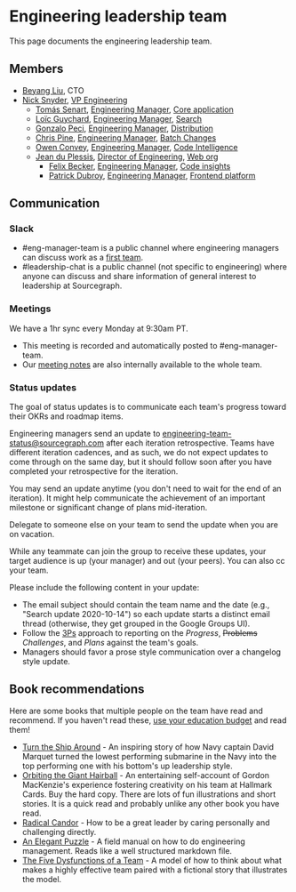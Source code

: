 # Engineering leadership team

This page documents the engineering leadership team.

## Members

- [Beyang Liu](../../../company/team/index.md#beyang-liu), CTO
- [Nick Snyder](../../../company/team/index.md#nick-snyder-he-him), [VP Engineering](../roles.md#vp-engineering)
  - [Tomás Senart](../../../company/team/index.md#tomás-senart), [Engineering Manager](../roles.md#engineering-manager), [Core application](../core-application/index.md)
  - [Loïc Guychard](../../../company/team/index.md#loïc-guychard), [Engineering Manager](../roles.md#engineering-manager), [Search](../search/index.md)
  - [Gonzalo Peci](../../../company/team/index.md#gonzalo-peci-hehim), [Engineering Manager](../roles.md#engineering-manager), [Distribution](../distribution/index.md)
  - [Chris Pine](../../../company/team/index.md#chris-pine-he-she-they-chris), [Engineering Manager](../roles.md#engineering-manager), [Batch Changes](../batch-changes/index.md)
  - [Owen Convey](../../../company/team/index.md#owen-convey-he-him), [Engineering Manager](../roles.md#engineering-manager), [Code Intelligence](../code-intelligence/index.md)
  - [Jean du Plessis](../../../company/team/index.md#jean-du-plessis-he-him), [Director of Engineering](../roles.md#engineering-manager), [Web org](../web/index.md)
    - [Felix Becker](../../../company/team/index.md#felix-becker), [Engineering Manager](../roles.md#engineering-manager), [Code insights](../web/code-insights/index.md)
    - [Patrick Dubroy](../../../company/team/index.md#patric-dubroy-he-him), [Engineering Manager](../roles.md#engineering-manager), [Frontend platform](../web/frontend-platform/index.md)

## Communication

### Slack

- #eng-manager-team is a public channel where engineering managers can discuss work as a [first team](https://lethain.com/first-team/).
- #leadership-chat is a public channel (not specific to engineering) where anyone can discuss and share information of general interest to leadership at Sourcegraph.

### Meetings

We have a 1hr sync every Monday at 9:30am PT.

- This meeting is recorded and automatically posted to #eng-manager-team.
- Our [meeting notes](https://docs.google.com/document/d/1nZTGua3cdMTJLwANlBZNX2uXiDXLuYDBkH9tehwdqTY/edit#) are also internally available to the whole team.

### Status updates

The goal of status updates is to communicate each team's progress toward their OKRs and roadmap items.

Engineering managers send an update to [engineering-team-status@sourcegraph.com](https://groups.google.com/a/sourcegraph.com/g/engineering-team-status) after each iteration retrospective. Teams have different iteration cadences, and as such, we do not expect updates to come through on the same day, but it should follow soon after you have completed your retrospective for the iteration.

You may send an update anytime (you don't need to wait for the end of an iteration). It might help communicate the achievement of an important milestone or significant change of plans mid-iteration.

Delegate to someone else on your team to send the update when you are on vacation.

While any teammate can join the group to receive these updates, your target audience is up (your manager) and out (your peers). You can also cc your team.

Please include the following content in your update:

- The email subject should contain the team name and the date (e.g., "Search update 2020-10-14") so each update starts a distinct email thread (otherwise, they get grouped in the Google Groups UI).
- Follow the [3Ps](https://en.wikipedia.org/wiki/Progress,_plans,_problems) approach to reporting on the _Progress_, ~~Problems~~ _Challenges_, and _Plans_ against the team's goals.
- Managers should favor a prose style communication over a changelog style update.

## Book recommendations

Here are some books that multiple people on the team have read and recommend. If you haven't read these, [use your education budget](../../people-ops/travel.md#professional-development-and-education) and read them!

- [Turn the Ship Around](https://www.amazon.com/Turn-Ship-Around-Turning-Followers/dp/1591846404/) - An inspiring story of how Navy captain David Marquet turned the lowest performing submarine in the Navy into the top performing one with his bottom's up leadership style.
- [Orbiting the Giant Hairball](https://www.amazon.com/Orbiting-Giant-Hairball-Corporate-Surviving/dp/0670879835/) - An entertaining self-account of Gordon MacKenzie's experience fostering creativity on his team at Hallmark Cards. Buy the hard copy. There are lots of fun illustrations and short stories. It is a quick read and probably unlike any other book you have read.
- [Radical Candor](https://www.radicalcandor.com/the-book/) - How to be a great leader by caring personally and challenging directly.
- [An Elegant Puzzle](https://lethain.com/elegant-puzzle/) - A field manual on how to do engineering management. Reads like a well structured markdown file.
- [The Five Dysfunctions of a Team](https://www.amazon.com/Five-Dysfunctions-Team-Leadership-Fable/dp/0787960756) - A model of how to think about what makes a highly effective team paired with a fictional story that illustrates the model.
